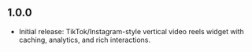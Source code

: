 ## 1.0.0

* Initial release: TikTok/Instagram-style vertical video reels widget with caching, analytics, and rich interactions.
